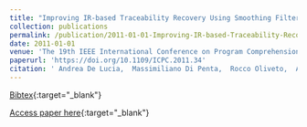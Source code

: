 ```yaml
---
title: "Improving IR-based Traceability Recovery Using Smoothing Filters"
collection: publications
permalink: /publication/2011-01-01-Improving-IR-based-Traceability-Recovery-Using-Smoothing-Filters
date: 2011-01-01
venue: 'The 19th IEEE International Conference on Program Comprehension, ICPC 2011, Kingston, ON, Canada, June 22-24, 2011'
paperurl: 'https://doi.org/10.1109/ICPC.2011.34'
citation: ' Andrea De Lucia,  Massimiliano Di Penta,  Rocco Oliveto,  Annibale Panichella,  Sebastiano Panichella, &quot;Improving IR-based Traceability Recovery Using Smoothing Filters.&quot; The 19th IEEE International Conference on Program Comprehension, ICPC 2011, Kingston, ON, Canada, June 22-24, 2011, 2011.'
---
```

[Bibtex](https://dblp.org/rec/bib/conf/iwpc/LuciaPOPP11){:target="_blank"}

[Access paper here](https://doi.org/10.1109/ICPC.2011.34){:target="_blank"}
